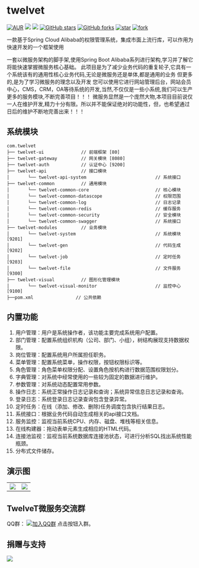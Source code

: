 # twelvet

[![AUR](https://img.shields.io/badge/license-MIT-blue)](https://github.com/twelvet-s/twelvet/blob/master/LICENSE)
[![](https://img.shields.io/badge/Author-TwelveT-orange.svg)](https://www.twelvet.cn)
[![](https://img.shields.io/badge/version-1.0.0-success)](https://github.com/twelvet-s/twelvet)
[![GitHub stars](https://img.shields.io/github/stars/twelvet-s/twelvet.svg?style=social&label=Stars)](https://github.com/twelvet-s/twelvet/stargazers)
[![GitHub forks](https://img.shields.io/github/forks/twelvet-s/twelvet.svg?style=social&label=Fork)](https://github.com/twelvet-s/twelvet/network/members)
[![star](https://gitee.com/twelvet/twelvet/badge/star.svg?theme=white)](https://gitee.com/twelvet/twelvet/stargazers)
[![fork](https://gitee.com/twelvet/twelvet/badge/fork.svg?theme=white)](https://gitee.com/twelvet/twelvet/members)

一款基于Spring Cloud Alibaba的权限管理系统，集成市面上流行库，可以作用为快速开发的一个框架使用

一套以微服务架构的脚手架,使用Spring Boot Alibaba系列进行架构,学习并了解它将能快速掌握微服务核心基础。
此项目是为了减少业务代码的重复轮子,它具有一个系统该有的通用性核心业务代码,无论是微服务还是单体,都是通用的业务
但更多的,是为了学习微服务的理念以及开发
您可以使用它进行网站管理后台，网站会员中心，CMS，CRM，OA等待系统的开发,当然,不仅仅是一些小系统,我们可以生产更多的服务模块,不断完善项目！！！
微服务显然是一个庞然大物,本项目目前说仅一人在维护开发,精力十分有限。所以并不能保证绝对的功能性，但，也希望通过日后的维护不断地完善出来！！！

## 系统模块

~~~
com.twelvet     
├── twelvet-ui              // 前端框架 [80]
├── twelvet-gateway         // 网关模块 [8080]
├── twelvet-auth            // 认证中心 [9200]
├── twelvet-api             // 接口模块
│       └── twelvet-api-system                          // 系统接口
├── twelvet-common          // 通用模块
│       └── twelvet-common-core                         // 核心模块
│       └── twelvet-common-datascope                    // 权限范围
│       └── twelvet-common-log                          // 日志记录
│       └── twelvet-common-redis                        // 缓存服务
│       └── twelvet-common-security                     // 安全模块
│       └── twelvet-common-swagger                      // 系统接口
├── twelvet-modules         // 业务模块
│       └── twelvet-system                              // 系统模块 [9201]
│       └── twelvet-gen                                 // 代码生成 [9202]
│       └── twelvet-job                                 // 定时任务 [9203]
│       └── twelvet-file                                // 文件服务 [9300]
├── twelvet-visual          // 图形化管理模块
│       └── twelvet-visual-monitor                      // 监控中心 [9100]
├──pom.xml                // 公共依赖
~~~

## 内置功能

1.  用户管理：用户是系统操作者，该功能主要完成系统用户配置。
2.  部门管理：配置系统组织机构（公司、部门、小组），树结构展现支持数据权限。
3.  岗位管理：配置系统用户所属担任职务。
4.  菜单管理：配置系统菜单，操作权限，按钮权限标识等。
5.  角色管理：角色菜单权限分配、设置角色按机构进行数据范围权限划分。
6.  字典管理：对系统中经常使用的一些较为固定的数据进行维护。
7.  参数管理：对系统动态配置常用参数。
8.  操作日志：系统正常操作日志记录和查询；系统异常信息日志记录和查询。
9. 登录日志：系统登录日志记录查询包含登录异常。
10. 定时任务：在线（添加、修改、删除)任务调度包含执行结果日志。
11. 系统接口：根据业务代码自动生成相关的api接口文档。
12. 服务监控：监视当前系统CPU、内存、磁盘、堆栈等相关信息。
13. 在线构建器：拖动表单元素生成相应的HTML代码。
14. 连接池监视：监视当前系统数据库连接池状态，可进行分析SQL找出系统性能瓶颈。
15. 分布式文件储存。

## 演示图

<table>
    <tr>
        <td><img src="https://www.twelvet.cn/upFiles/infoImg/20201224/202012241852255151.jpg"/></td>
        <td><img src="https://www.twelvet.cn/upFiles/infoImg/20201224/202012241852255151.jpg"/></td>
    </tr>
</table>

## TwelveT微服务交流群
QQ群： [![加入QQ群](https://img.shields.io/badge/985830229-blue.svg)](https://jq.qq.com/?_wv=1027&k=cznM6Q00) 点击按钮入群。

## 捐赠与支持

<img src="https://www.twelvet.cn/assets/images/pay.png"/>
